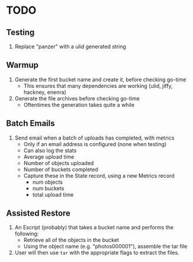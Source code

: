 # TODO

## Testing

1. Replace "panzer" with a ulid generated string

## Warmup

1. Generate the first bucket name and create it, before checking go-time
    * This ensures that many dependencies are working (ulid, jiffy, hackney, enenra)
1. Generate the file archives before checking go-time
    * Oftentimes the generation takes quite a while

## Batch Emails

1. Send email when a batch of uploads has completed, with metrics
    * Only if an email address is configured (none when testing)
    * Can also log the stats
    * Average upload time
    * Number of objects uploaded
    * Number of buckets completed
    * Capture these in the State record, using a new Metrics record
        - num objects
        - num buckets
        - total upload time

## Assisted Restore

1. An Escript (probably) that takes a bucket name and performs the following:
    * Retrieve all of the objects in the bucket
    * Using the object name (e.g. "photos000001"), assemble the tar file
1. User will then use `tar` with the appropriate flags to extract the files.
